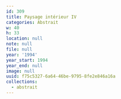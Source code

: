 ```yaml
---
id: 309
title: Paysage intérieur IV
categories: Abstrait
w: 40
h: 33
location: null
note: null
file: null
year: '1994'
year_start: 1994
year_end: null
image: null
uuid: f75c5327-6a64-46be-9795-8fe2e846a16a
collections:
  - abstrait
---
```


